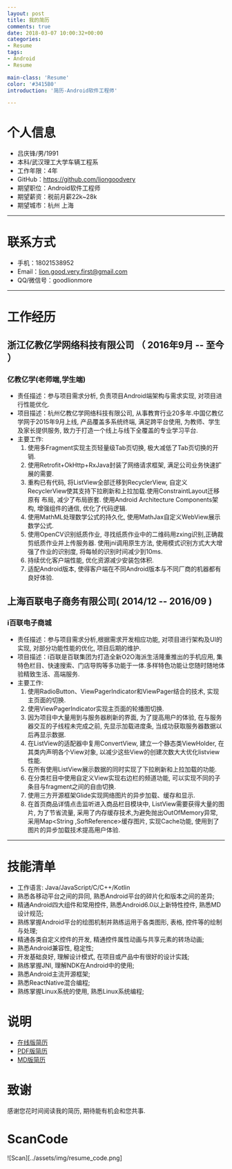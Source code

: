 ```yaml
---
layout: post
title: 我的简历
comments: true
date: 2018-03-07 10:00:32+00:00
categories:
- Resume
tags:
- Android
- Resume

main-class: 'Resume'
color: '#3415B0'
introduction: '简历-Android软件工程师'

---
```




# 个人信息

 - 吕庆锋/男/1991 
 - 本科/武汉理工大学车辆工程系 
 - 工作年限：4年
 - GitHub：https://github.com/liongoodvery
 - 期望职位：Android软件工程师
 - 期望薪资：税前月薪22k~28k
 - 期望城市：杭州 上海

---

# 联系方式

- 手机：18021538952
- Email：lion.good.very.first@gmail.com
- QQ/微信号：goodlionmore

---


# 工作经历

## 浙江亿教亿学网络科技有限公司 （ 2016年9月 -- 至今 ）

### 亿教亿学(老师端,学生端)

- 责任描述：参与项目需求分析, 负责项目Android端架构与需求实现, 对项目进行性能优化.
- 项目描述：杭州亿教亿学网络科技有限公司, 从事教育行业20多年.中国亿教亿学网于2015年9月上线, 产品覆盖多系统终端, 满足跨平台使用, 为教师、学生及家长提供服务, 致力于打造一个线上与线下全覆盖的专业学习平台.
- 主要工作:
    1. 使用多Fragment实现主页轻量级Tab页切换, 极大减低了Tab页切换的开销.
    2. 使用Retrofit+OkHttp+RxJava封装了网络请求框架, 满足公司业务快速扩展的需要.
    3. 重构已有代码, 将ListView全部迁移到RecyclerView, 自定义RecyclerView使其支持下拉刷新和上拉加载.使用ConstraintLayout迁移原有
        布局, 减少了布局嵌套. 使用Android Architecture Components架构, 增强组件的通信, 优化了代码逻辑.
    4. 使用MathML处理数学公式的持久化, 使用MathJax自定义WebView展示数学公式.
    5. 使用OpenCV识别纸质作业, 寻找纸质作业中的二维码用zxing识别,正确裁剪纸质作业并上传服务器. 使用jni调用原生方法, 使用模式识别方式大大增强了作业的识别度, 将每帧的识别时间减少到10ms.
    6. 持续优化客户端性能, 优化资源减少安装包体积.
    7. 适配Android版本, 使得客户端在不同Android版本与不同厂商的机器都有良好体验.
 


## 上海百联电子商务有限公司( 2014/12 -- 2016/09 )

### i百联电子商城
- 责任描述：参与项目需求分析,根据需求开发相应功能, 对项目进行架构及UI的实现, 对部分功能性能的优化, 项目后期的维护.
- 项目描述：i百联是百联集团为打造全新O2O海派生活隆重推出的手机应用, 集特色栏目、快速搜索、门店导购等多功能于一体.多样特色功能让您随时随地体验精致生活、高端服务.
- 主要工作:
    1. 使用RadioButton、ViewPagerIndicator和ViewPager结合的技术, 实现主页面的切换.
    2. 使用ViewPagerIndicator实现主页面的轮播图切换.
    3. 因为项目中大量用到与服务器刷新的界面, 为了提高用户的体验, 在与服务器交互的子线程未完成之前, 先显示加载进度条, 当成功获取服务器数据以后再显示数据.
    4. 在ListView的适配器中复用ConvertView, 建立一个静态类ViewHolder, 在其类内声明各个View对象, 以减少这些View的创建次数大大优化listview性能.
    5. 在所有使用ListView展示数据的同时实现了下拉刷新和上拉加载的功能.
    6. 在分类栏目中使用自定义View实现右边栏的频道功能, 可以实现不同的子条目与fragment之间的自由切换.
    7. 使用三方开源框架Glide实现网络图片的异步加载、缓存和显示.
    8. 在首页商品详情点击监听进入商品栏目模块中, ListView需要获得大量的图片, 为了节省流量, 采用了内存缓存技术,为避免抛出OutOfMemory异常, 采用Map<String ,SoftReference<Bitmap>>缓存图片, 实现Cache功能, 使用到了图片的异步加载技术提高用户体验.

   
---


# 技能清单

- 工作语言: Java/JavaScript/C/C++/Kotlin
- 熟悉各移动平台之间的异同, 熟悉Android平台的碎片化和版本之间的差异;
- 精通Android四大组件和常用控件, 熟悉Android6.0以上新特性控件, 熟悉MD设计规范;
- 熟练掌握Android平台的绘图机制并熟练运用于各类图形, 表格, 控件等的绘制与处理;
- 精通各类自定义控件的开发, 精通控件属性动画与共享元素的转场动画;
- 熟悉Android兼容性, 稳定性;
- 开发基础良好, 理解设计模式, 在项目或产品中有很好的设计实践;
- 熟练掌握JNI, 理解NDK在Android中的使用;
- 熟悉Android主流开源框架;
- 熟悉ReactNative混合编程;
- 熟练掌握Linux系统的使用, 熟悉Linux系统编程;

# 说明
- [在线版简历](https://liongoodvery.github.io/Resume/)
- [PDF版简历](https://github.com/liongoodvery/Resume/blob/master/assert/%E5%90%95%E5%BA%86%E9%94%8B-Android%E8%BD%AF%E4%BB%B6%E5%B7%A5%E7%A8%8B%E5%B8%88-4%E5%B9%B4.pdf)
- [MD版简历](https://github.com/liongoodvery/Resume/blob/master/Resume.md)

# 致谢
感谢您花时间阅读我的简历, 期待能有机会和您共事.


# ScanCode
![Scan][../assets/img/resume_code.png]